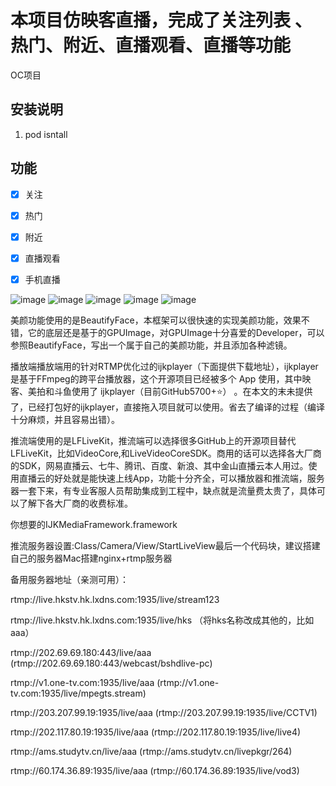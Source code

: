 # 本项目仿映客直播，完成了关注列表 、热门、附近、直播观看、直播等功能

OC项目
## 安装说明
1. pod isntall

## 功能
* [x] 关注
* [x] 热门
* [x] 附近
* [x] 直播观看
* [x] 手机直播


![image](https://github.com/boyssimple/introke/blob/master/images/Simulator%20Screen%20Shot%202017%E5%B9%B43%E6%9C%8815%E6%97%A5%20%E4%B8%8A%E5%8D%8811.39.19.png)
![image](https://github.com/boyssimple/introke/blob/master/images/Simulator%20Screen%20Shot%202017%E5%B9%B43%E6%9C%8815%E6%97%A5%20%E4%B8%8A%E5%8D%8811.39.22.png)
![image](https://github.com/boyssimple/introke/blob/master/images/Simulator%20Screen%20Shot%202017%E5%B9%B43%E6%9C%8815%E6%97%A5%20%E4%B8%8A%E5%8D%8811.39.29.png)
![image](https://github.com/boyssimple/introke/blob/master/images/Simulator%20Screen%20Shot%202017%E5%B9%B43%E6%9C%8815%E6%97%A5%20%E4%B8%8A%E5%8D%8811.39.32.png)
![image](https://github.com/boyssimple/introke/blob/master/images/Simulator%20Screen%20Shot%202017%E5%B9%B43%E6%9C%8815%E6%97%A5%20%E4%B8%8A%E5%8D%8811.39.49.png)



美颜功能使用的是BeautifyFace，本框架可以很快速的实现美颜功能，效果不错，它的底层还是基于的GPUImage，对GPUImage十分喜爱的Developer，可以参照BeautifyFace，写出一个属于自己的美颜功能，并且添加各种滤镜。

播放端播放端用的针对RTMP优化过的ijkplayer（下面提供下载地址），ijkplayer是基于FFmpeg的跨平台播放器，这个开源项目已经被多个 App 使用，其中映客、美拍和斗鱼使用了 ijkplayer（目前GitHub5700+⭐️） 。在本文的末未提供了，已经打包好的ijkplayer，直接拖入项目就可以使用。省去了编译的过程（编译十分麻烦，并且容易出错）。

推流端使用的是LFLiveKit，推流端可以选择很多GitHub上的开源项目替代LFLiveKit，比如VideoCore,和LiveVideoCoreSDK。商用的话可以选择各大厂商的SDK，网易直播云、七牛、腾讯、百度、新浪、其中金山直播云本人用过。使用直播云的好处就是能快速上线App，功能十分齐全，可以播放器和推流端，服务器一套下来，有专业客服人员帮助集成到工程中，缺点就是流量费太贵了，具体可以了解下各大厂商的收费标准。

你想要的IJKMediaFramework.framework


推流服务器设置:Class/Camera/View/StartLiveView最后一个代码块，建议搭建自己的服务器Mac搭建nginx+rtmp服务器

备用服务器地址（亲测可用）：

rtmp://live.hkstv.hk.lxdns.com:1935/live/stream123

rtmp://live.hkstv.hk.lxdns.com:1935/live/hks （将hks名称改成其他的，比如aaa）

rtmp://202.69.69.180:443/live/aaa (rtmp://202.69.69.180:443/webcast/bshdlive-pc)

rtmp://v1.one-tv.com:1935/live/aaa (rtmp://v1.one-tv.com:1935/live/mpegts.stream)

rtmp://203.207.99.19:1935/live/aaa (rtmp://203.207.99.19:1935/live/CCTV1)

rtmp://202.117.80.19:1935/live/aaa (rtmp://202.117.80.19:1935/live/live4)

rtmp://ams.studytv.cn/live/aaa (rtmp://ams.studytv.cn/livepkgr/264)

rtmp://60.174.36.89:1935/live/aaa (rtmp://60.174.36.89:1935/live/vod3)
